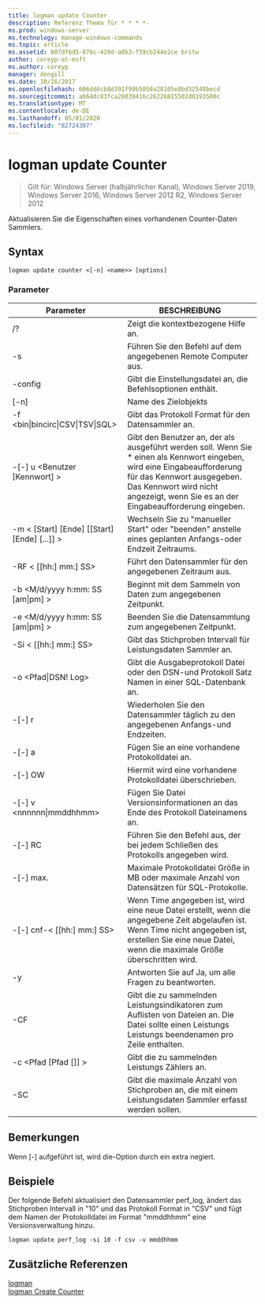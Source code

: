 ```yaml
---
title: logman update Counter
description: Referenz Thema für * * * *-
ms.prod: windows-server
ms.technology: manage-windows-commands
ms.topic: article
ms.assetid: 607df6d5-876c-428d-a0b3-f59cb244e2ce britw
author: coreyp-at-msft
ms.author: coreyp
manager: dongill
ms.date: 10/16/2017
ms.openlocfilehash: 606dd6cb8d391f99b5050a28105e8bd32540becd
ms.sourcegitcommit: ab64dc83fca28039416c26226815502d0193500c
ms.translationtype: MT
ms.contentlocale: de-DE
ms.lasthandoff: 05/01/2020
ms.locfileid: "82724307"
---
```

# <a name="logman-update-counter"></a>logman update Counter

> Gilt für: Windows Server (halbjährlicher Kanal), Windows Server 2019, Windows Server 2016, Windows Server 2012 R2, Windows Server 2012

Aktualisieren Sie die Eigenschaften eines vorhandenen Counter-Daten Sammlers.  

## <a name="syntax"></a>Syntax  
```  
logman update counter <[-n] <name>> [options]  
```  
### <a name="parameters"></a>Parameter  

|                    Parameter                     |                                                                               BESCHREIBUNG                                                                               |
|--------------------------------------------------|-------------------------------------------------------------------------------------------------------------------------------------------------------------------------|
|                        /?                        |                                                                    Zeigt die kontextbezogene Hilfe an.                                                                     |
|                -s<computer name>                |                                                          Führen Sie den Befehl auf dem angegebenen Remote Computer aus.                                                          |
|                 -config <value>                  |                                                         Gibt die Einstellungsdatei an, die Befehlsoptionen enthält.                                                         |
|                   [-n]<name>                    |                                                                       Name des Zielobjekts                                                                        |
| -f <bin&#124;bincirc&#124;CSV&#124;TSV&#124;SQL> |                                                            Gibt das Protokoll Format für den Datensammler an.                                                             |
|             -[-] u <Benutzer [Kennwort] >              | Gibt den Benutzer an, der als ausgeführt werden soll. Wenn Sie \* einen als Kennwort eingeben, wird eine Eingabeaufforderung für das Kennwort ausgegeben. Das Kennwort wird nicht angezeigt, wenn Sie es an der Eingabeaufforderung eingeben. |
|    -m < [Start] [Ende] [[Start] [Ende] [...]] >    |                                                Wechseln Sie zu "manueller Start" oder "beenden" anstelle eines geplanten Anfangs-oder Endzeit Zeitraums.                                                 |
|                -RF < [[hh:] mm:] SS>                |                                                        Führt den Datensammler für den angegebenen Zeitraum aus.                                                         |
|        -b <M/d/yyyy h:mm: SS [am&#124;pm] >         |                                                              Beginnt mit dem Sammeln von Daten zum angegebenen Zeitpunkt.                                                               |
|        -e <M/d/yyyy h:mm: SS [am&#124;pm] >         |                                                               Beenden Sie die Datensammlung zum angegebenen Zeitpunkt.                                                                |
|                -Si < [[hh:] mm:] SS>                |                                                 Gibt das Stichproben Intervall für Leistungsdaten Sammler an.                                                  |
|              -o <Pfad&#124;DSN! Log>              |                                              Gibt die Ausgabeprotokoll Datei oder den DSN-und Protokoll Satz Namen in einer SQL-Datenbank an.                                               |
|                      -[-] r                       |                                                  Wiederholen Sie den Datensammler täglich zu den angegebenen Anfangs-und Endzeiten.                                                  |
|                      -[-] a                       |                                                                     Fügen Sie an eine vorhandene Protokolldatei an.                                                                     |
|                      -[-] OW                      |                                                                     Hiermit wird eine vorhandene Protokolldatei überschrieben.                                                                     |
|           -[-] v <nnnnnn&#124;mmddhhmm>           |                                                   Fügen Sie Datei Versionsinformationen an das Ende des Protokoll Dateinamens an.                                                   |
|                  -[-] RC<task>                   |                                                         Führen Sie den Befehl aus, der bei jedem Schließen des Protokolls angegeben wird.                                                          |
|                 -[-] max. <value>                  |                                                 Maximale Protokolldatei Größe in MB oder maximale Anzahl von Datensätzen für SQL-Protokolle.                                                  |
|              -[-] cnf-< [[hh:] mm:] SS>              |     Wenn Time angegeben ist, wird eine neue Datei erstellt, wenn die angegebene Zeit abgelaufen ist. Wenn Time nicht angegeben ist, erstellen Sie eine neue Datei, wenn die maximale Größe überschritten wird.     |
|                        -y                        |                                                             Antworten Sie auf Ja, um alle Fragen zu beantworten.                                                              |
|                  -CF<filename>                  |                       Gibt die zu sammelnden Leistungsindikatoren zum Auflisten von Dateien an. Die Datei sollte einen Leistungs Leistungs beendenamen pro Zeile enthalten.                        |
|               -c <Pfad [Pfad []] >               |                                                              Gibt die zu sammelnden Leistungs Zählers an.                                                               |
|                   -SC <value>                    |                                      Gibt die maximale Anzahl von Stichproben an, die mit einem Leistungsdaten Sammler erfasst werden sollen.                                      |

## <a name="remarks"></a>Bemerkungen  
Wenn [-] aufgeführt ist, wird die-Option durch ein extra negiert.  
## <a name="examples"></a>Beispiele  
Der folgende Befehl aktualisiert den Datensammler perf_log, ändert das Stichproben Intervall in "10" und das Protokoll Format in "CSV" und fügt dem Namen der Protokolldatei im Format "mmddhhmm" eine Versionsverwaltung hinzu.  
```  
logman update perf_log -si 10 -f csv -v mmddhhmm  
```  
## <a name="additional-references"></a>Zusätzliche Referenzen  
[logman](logman.md)  
[logman Create Counter](logman-create-counter.md)  
